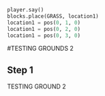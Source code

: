 

```python
player.say()
blocks.place(GRASS, location1)
location1 = pos(0, 1, 0)
location1 = pos(0, 2, 0)
location1 = pos(0, 3, 0)
```

#TESTING GROUNDS 2
## Step 1
TESTING GROUND 2

